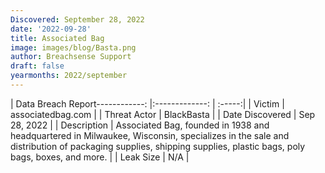 ```yaml
---
Discovered: September 28, 2022
date: '2022-09-28'
title: Associated Bag
image: images/blog/Basta.png
author: Breachsense Support
draft: false
yearmonths: 2022/september
---
```


| Data Breach Report------------:     |:-------------:    | :-----:|
| Victim      | associatedbag.com      | 
| Threat Actor      | BlackBasta      | 
| Date Discovered      | Sep 28, 2022      | 
| Description      | Associated Bag, founded in 1938 and headquartered in Milwaukee, Wisconsin, specializes in the sale and distribution of packaging supplies, shipping supplies, plastic bags, poly bags, boxes, and more.      | 
| Leak Size      | N/A      | 

